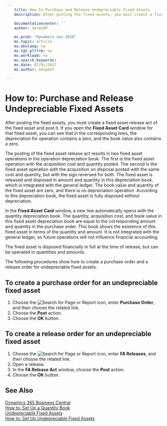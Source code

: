 ```yaml
---
    title: How to Purchase and Release Undepreciable Fixed Assets
    description: After posting the fixed assets, you must create a fixed asset release act of the fixed asset and post it.

    documentationcenter: ''
    author: SorenGP

    ms.prod: "dynamics-nav-2018"
    ms.topic: article
    ms.devlang: na
    ms.tgt_pltfrm: na
    ms.workload: na
    ms.search.keywords:
    ms.date: 07/01/2017
    ms.author: edupont

---
```

# How to: Purchase and Release Undepreciable Fixed Assets
After posting the fixed assets, you must create a fixed asset release act of the fixed asset and post it. If you open the **Fixed Asset Card** window for that fixed asset, you can see that in the corresponding lines, the depreciation for operation contains a zero, and the book value also contains a zero.  

The posting of the fixed asset release act results in two fixed asset operations in the operation depreciation book. The first is the fixed asset operation with the acquisition cost and quantity posted. The second is the fixed asset operation with the acquisition on disposal posted with the same cost and quantity, but with the sign reversed for both. The fixed asset is released and disposed in amount and quantity in this depreciation book, which is integrated with the general ledger. The book value and quantity of the fixed asset are zero, and there is no depreciation operation. According to this depreciation book, the fixed asset is fully disposed without depreciation.  

In the **Fixed Asset Card** window, a new line automatically opens with the quantity depreciation book. The quantity, acquisition cost, and book value in this fixed asset depreciation book are equal to the corresponding amount and quantity in the purchase order. This book shows the existence of this fixed asset in terms of the quantity and amount. It is not integrated with the general ledger, so future operations will not influence financial accounting.  

The fixed asset is disposed financially in full at the time of release, but can be operated in quantities and amounts.  

The following procedures show how to create a purchase order and a release order for undepreciable fixed assets.  

## To create a purchase order for an undepreciable fixed asset  

1.  Choose the ![Search for Page or Report](../../media/ui-search/search_small.png "Search for Page or Report icon") icon, enter **Purchase Order**, and then choose the related link.  
2.  Choose the **Post** action.  
3.  Choose the **OK** button.  

## To create a release order for an undepreciable fixed asset  

1.  Choose the ![Search for Page or Report](../../media/ui-search/search_small.png "Search for Page or Report icon") icon, enter **FA Releases**, and then choose the related link.  
2.  Open a release.
3. In the **FA Release Act** window, choose the **Post** action.  
3.  Choose the **OK** button.  

## See Also
[Dynamics 365 Business Central](https://docs.microsoft.com/dynamics365/business-central/)  
[How to: Set Up a Quantity Book](how-to-set-up-a-quantity-book.md)   
 [Undepreciable Fixed Assets](undepreciable-fixed-assets.md)   
 [How to: Set Up Undepreciable Fixed Assets](how-to-set-up-undepreciable-fixed-assets.md)   
